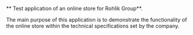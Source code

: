 ** Test application of an online store for Rohlik Group**.

The main purpose of this application is to demonstrate the functionality of the online store within the technical specifications set by the company.